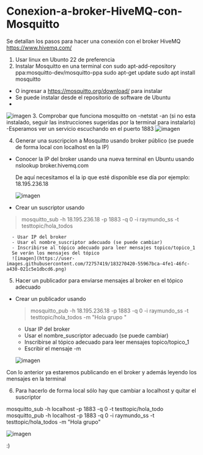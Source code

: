 # Conexion-a-broker-HiveMQ-con-Mosquitto
Se detallan los pasos para hacer una conexión con el broker HiveMQ https://www.hivemq.com/

1. Usar linux en Ubunto 22 de preferencia
2. Instalar Mosquitto en una terminal con 
	sudo apt-add-repository ppa:mosquitto-dev/mosquitto-ppa
  	sudo apt-get update
	sudo apt install mosquitto
  - O ingresar a https://mosquitto.org/download/ para instalar
- Se puede instalar desde el repositorio de software de Ubuntu
- 
![imagen](https://user-images.githubusercontent.com/72757419/183270035-dfee055e-7cea-4c32-bd3f-5874068e01a3.png)
3. Comprobar que funciona mosquitto on 
-netstat -an
	(si no esta instalado, seguir las instrucciones sugeridas por la terminal para instalarlo)
	-Esperamos ver un servicio escuchando en el puerto 1883
  ![imagen](https://user-images.githubusercontent.com/72757419/183270202-d11e3e6b-c014-4163-ae18-52cf85003011.png)

4. Generar una suscripcion a Mosquitto usando broker público (se puede de forma local con localhost en la IP)

  - Conocer la IP del broker usando una nueva terminal en Ubuntu usando 
     nslookup broker.hivemq.com
     
     De aquí necesitamos el la ip que esté disponible ese día por ejemplo: 18.195.236.18

     ![imagen](https://user-images.githubusercontent.com/72757419/183270268-bba581c6-f4c6-42eb-acea-aa33a9a4f40f.png)
     
   - Crear un suscriptor usando 
   
   > mosquitto_sub -h 18.195.236.18 -p 1883 -q 0 -i raymundo_ss -t testtopic/hola_todos
    
      - Usar IP del broker
      - Usar el nombre_suscriptor adecuado (se puede cambiar)
      - Inscribirse al tópico adecuado para leer mensajes topico/topico_1
      Se verán los mensajes del tópico
      ![imagen](https://user-images.githubusercontent.com/72757419/183270420-55967bca-4fe1-46fc-a430-021c5e1dbcd6.png)

      
 5.  Hacer un publicador para enviarse mensajes al broker en el tópico adecuado
  - Crear un publicador usando
	> mosquitto_pub -h 18.195.236.18 -p 1883 -q 0 -i raymundo_ss -t testtopic/hola_todos -m "Hola grupo "
  
      - Usar IP del broker
      - Usar el nombre_suscriptor adecuado (se puede cambiar)
      - Inscribirse al tópico adecuado para leer mensajes topico/topico_1
      - Escribir el mensaje -m
      
      ![imagen](https://user-images.githubusercontent.com/72757419/183270469-4f1d72ea-5ef9-4fe3-863f-bc81eb5ad3df.png)
      
  Con lo anterior ya estaremos publicando en el broker y además leyendo los mensajes en la terminal
  
  6. Para hacerlo de forma local sólo hay que cambiar a localhost y quitar el suscriptor
  
  mosquitto_sub -h localhost -p 1883 -q 0 -t testtopic/hola_todo
  mosquitto_pub -h localhost -p 1883 -q 0 -i raymundo_ss -t testtopic/hola_todos -m "Hola grupo"
  
  ![imagen](https://user-images.githubusercontent.com/72757419/183270669-f9fdbf0d-0caf-4d45-b3ca-b36faa7f3915.png)
  
  :)


  





